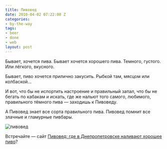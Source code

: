 ```yaml
---
title: Пивовед
date: 2010-04-02 07:22:00 Z
categories:
- by-the-way
tags:
- beer
- done
- web
layout: post
---
```


Бывает, хочется пива. Бывает хочется хорошего пива. Темного, густого. Или лёгкого, вкусного.

Бывает, пиво хочется прилично закусить.  Рыбкой там, мясцом или колбаской...

И вот, что бы не испортить настроение и  правильный запал, что бы не бегать по кабакам и искать, где же нальют того самого, любимого, правильного тёмного пива — заходишь к Пивоведу.

А Пивовед знает все сорта правильного пива. Пивовед помнит все злачные и гламурные пивбары. 

![пивовед](http://media.rukeba.com/files/pivoved.png "пивовед")

Встречайте — сайт <a href="http://pivoved.dp.ua/">Пивовед: где в Днепропетровске наливают хорошее пиво</a>?



